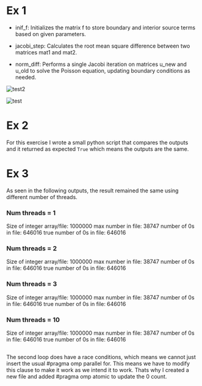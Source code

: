 # Ex 1
- inif_f: Initializes the matrix f to store boundary and interior source terms based on given parameters.

- jacobi_step: Calculates the root mean square difference between two matrices mat1 and mat2.

- norm_diff: Performs a single Jacobi iteration on matrices u_new and u_old to solve the Poisson equation, updating boundary conditions as needed.

![test2](https://github.com/user-attachments/assets/628f09c0-a7af-4562-8cde-3677b39c854e)

![test](https://github.com/user-attachments/assets/aaa294d6-5929-48bc-8fb5-b6dd453a0ae6)

# Ex 2

For this exercise I wrote a small python script that compares the outputs and it returned as expected ```True``` which means the outputs are the same.

# Ex 3
As seen in the following outputs, the result remained the same using different number of threads.

### Num threads = 1
Size of integer array/file: 1000000
max number in file: 38747
number of 0s in file: 646016
true number of 0s in file: 646016

### Num threads = 2
Size of integer array/file: 1000000
max number in file: 38747
number of 0s in file: 646016
true number of 0s in file: 646016

### Num threads = 3
Size of integer array/file: 1000000
max number in file: 38747
number of 0s in file: 646016
true number of 0s in file: 646016

### Num threads = 10
Size of integer array/file: 1000000
max number in file: 38747
number of 0s in file: 646016
true number of 0s in file: 646016

## 
The second loop does have a race conditions, which means we cannot just insert the usual #pragma omp parallel for.
This means we have to modify this clause to make it work as we intend it to work. Thats why I created a new file and added #pragma omp atomic to update the 0 count.
